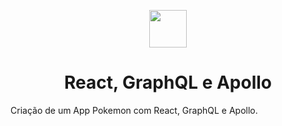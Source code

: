 <p align="center">
  <a href="https://pt-br.reactjs.org/">
    <img src="https://miro.medium.com/max/796/1*h_Kc9crv8XjnfwXMXVMlug.png" alt="" height="60">
  </a>
</p>
<h1 align="center">
  React, GraphQL e Apollo
</h1>

Criação de um App Pokemon com React, GraphQL e Apollo.

